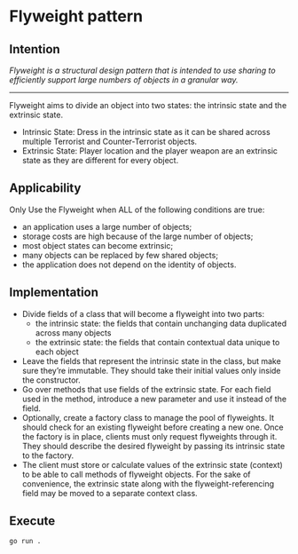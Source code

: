 # Flyweight pattern

## Intention

*Flyweight is a structural design pattern that is intended to use sharing to efficiently support large numbers of objects in a granular way.*

---

Flyweight aims to divide an object into two states: the intrinsic state and the extrinsic state.

* Intrinsic State: Dress in the intrinsic state as it can be shared across multiple Terrorist and Counter-Terrorist objects.
* Extrinsic State: Player location and the player weapon are an extrinsic state as they are different for every object.

## Applicability

Only Use the Flyweight when ALL of the following conditions are true:
* an application uses a large number of objects;
* storage costs are high because of the large number of objects;
* most object states can become extrinsic;
* many objects can be replaced by few shared objects;
* the application does not depend on the identity of objects.

## Implementation

* Divide fields of a class that will become a flyweight into two parts:
    - the intrinsic state: the fields that contain unchanging data duplicated across many objects
    - the extrinsic state: the fields that contain contextual data unique to each object
* Leave the fields that represent the intrinsic state in the class, but make sure they’re immutable. They should take their initial values only inside the constructor.
* Go over methods that use fields of the extrinsic state. For each field used in the method, introduce a new parameter and use it instead of the field.
* Optionally, create a factory class to manage the pool of flyweights. It should check for an existing flyweight before creating a new one. Once the factory is in place, clients must only request flyweights through it. They should describe the desired flyweight by passing its intrinsic state to the factory.
* The client must store or calculate values of the extrinsic state (context) to be able to call methods of flyweight objects. For the sake of convenience, the extrinsic state along with the flyweight-referencing field may be moved to a separate context class.

## Execute

`go run .`
